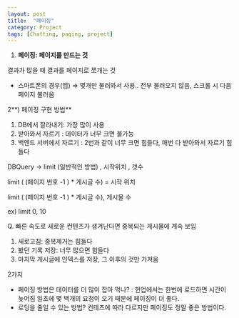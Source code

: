 ```yaml
---
layout: post
title:  "페이징"
category: Project
tags: [Chatting, paging, project]
---
```

1) **페이징: 페이지를 만드는 것**

결과가 많을 때 결과를 페이지로 쪼개는 것

- 스마트폰의 경우(앱) ⇒ 몇개만 불러와서 사용.. 전부 불러오지 않음, 스크롤 시 다음 페이지 불러옴

2**) 페이징 구현 방법**

1. DB에서 잘라내기: 가장 많이 사용
2. 받아와서 자르기 : 데이터가 너무 크면 불가능
3. 백엔드 서버에서 자르기 : 2번과 같이 너무 크면 힘들다, 매번 다 받아와서 자르기 힘들다

DBQuery → limit (일반적인 방법) , 시작위치 , 갯수

limit ( (페이지 번호 -1 ) * 게시글 수) = 시작 위치

limit ( (페이지 번호 -1 ) * 게시글 수), 게시물 수 

ex) limit 0, 10

Q. 빠른 속도로 새로운 컨텐츠가 생겨난다면 중복되는 게시물에 계속 보임

1. 새로고침: 중복제거는 힘들다
2. 봤던 기록 저장: 너무 많으면 힘들다
3. 마지막 게시글에 인덱스를 저장, 그 이후의 것만 가져옴

2가지

- 페이징 방법은 데이터를 더 많이 잡아 먹나? :  현업에서는 한번에 로드하면 시간이 늦어짐 일초에 몇 백개의 요청이 오기 때문에 페이징이 더 좋다.
- 로딩을 줄일 수 있는 방법?  컨테츠에 따라 다르지만 페이징도 정말 좋은 방법이다.